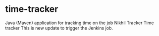 # time-tracker
Java (Maven) application for tracking time on the job
Nikhil Tracker
Time tracker
This is new update to trigger the Jenkins job.
